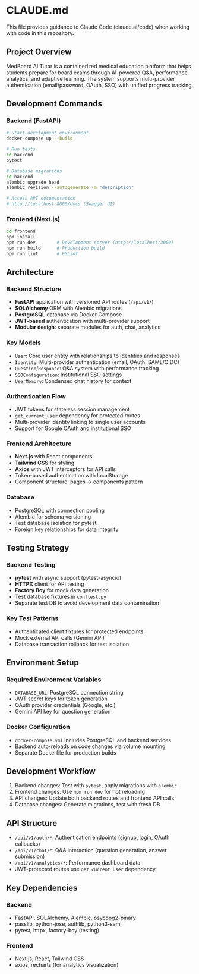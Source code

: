 # CLAUDE.md

This file provides guidance to Claude Code (claude.ai/code) when working with code in this repository.

## Project Overview

MedBoard AI Tutor is a containerized medical education platform that helps students prepare for board exams through AI-powered Q&A, performance analytics, and adaptive learning. The system supports multi-provider authentication (email/password, OAuth, SSO) with unified progress tracking.

## Development Commands

### Backend (FastAPI)
```bash
# Start development environment
docker-compose up --build

# Run tests
cd backend
pytest

# Database migrations
cd backend
alembic upgrade head
alembic revision --autogenerate -m "description"

# Access API documentation
# http://localhost:8000/docs (Swagger UI)
```

### Frontend (Next.js)
```bash
cd frontend
npm install
npm run dev        # Development server (http://localhost:3000)
npm run build      # Production build
npm run lint       # ESLint
```

## Architecture

### Backend Structure
- **FastAPI** application with versioned API routes (`/api/v1/`)
- **SQLAlchemy** ORM with Alembic migrations
- **PostgreSQL** database via Docker Compose
- **JWT-based** authentication with multi-provider support
- **Modular design**: separate modules for auth, chat, analytics

### Key Models
- `User`: Core user entity with relationships to identities and responses
- `Identity`: Multi-provider authentication (email, OAuth, SAML/OIDC)
- `Question`/`Response`: Q&A system with performance tracking
- `SSOConfiguration`: Institutional SSO settings
- `UserMemory`: Condensed chat history for context

### Authentication Flow
- JWT tokens for stateless session management
- `get_current_user` dependency for protected routes
- Multi-provider identity linking to single user accounts
- Support for Google OAuth and institutional SSO

### Frontend Architecture
- **Next.js** with React components
- **Tailwind CSS** for styling
- **Axios** with JWT interceptors for API calls
- Token-based authentication with localStorage
- Component structure: pages -> components pattern

### Database
- PostgreSQL with connection pooling
- Alembic for schema versioning
- Test database isolation for pytest
- Foreign key relationships for data integrity

## Testing Strategy

### Backend Testing
- **pytest** with async support (pytest-asyncio)
- **HTTPX** client for API testing
- **Factory Boy** for mock data generation
- Test database fixtures in `conftest.py`
- Separate test DB to avoid development data contamination

### Key Test Patterns
- Authenticated client fixtures for protected endpoints
- Mock external API calls (Gemini API)
- Database transaction rollback for test isolation

## Environment Setup

### Required Environment Variables
- `DATABASE_URL`: PostgreSQL connection string
- JWT secret keys for token generation
- OAuth provider credentials (Google, etc.)
- Gemini API key for question generation

### Docker Configuration
- `docker-compose.yml` includes PostgreSQL and backend services
- Backend auto-reloads on code changes via volume mounting
- Separate Dockerfile for production builds

## Development Workflow

1. Backend changes: Test with `pytest`, apply migrations with `alembic`
2. Frontend changes: Use `npm run dev` for hot reloading
3. API changes: Update both backend routes and frontend API calls
4. Database changes: Generate migrations, test with fresh DB

## API Structure

- `/api/v1/auth/*`: Authentication endpoints (signup, login, OAuth callbacks)
- `/api/v1/chat/*`: Q&A interaction (question generation, answer submission)
- `/api/v1/analytics/*`: Performance dashboard data
- JWT-protected routes use `get_current_user` dependency

## Key Dependencies

### Backend
- FastAPI, SQLAlchemy, Alembic, psycopg2-binary
- passlib, python-jose, authlib, python3-saml
- pytest, httpx, factory-boy (testing)

### Frontend
- Next.js, React, Tailwind CSS
- axios, recharts (for analytics visualization)